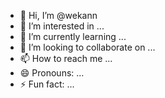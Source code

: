 - 👋 Hi, I’m @wekann
- 👀 I’m interested in ...
- 🌱 I’m currently learning ...
- 💞️ I’m looking to collaborate on ...
- 📫 How to reach me ...
- 😄 Pronouns: ...
- ⚡ Fun fact: ...

<!---
wekann/wekann is a ✨ special ✨ repository because its `README.md` (this file) appears on your GitHub profile.
You can click the Preview link to take a look at your changes.
--->
